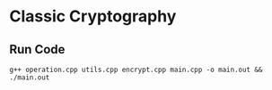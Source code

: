 # Classic Cryptography

## Run Code

```
g++ operation.cpp utils.cpp encrypt.cpp main.cpp -o main.out && ./main.out
```
